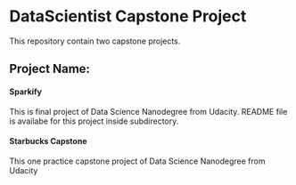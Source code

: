 # DataScientist Capstone Project
This repository contain two capstone projects.
## Project Name: 
#### Sparkify  
This is final project of Data Science Nanodegree from Udacity. README file is availabe for this project inside subdirectory.

#### Starbucks Capstone
This one practice capstone project of Data Science Nanodegree from Udacity 

